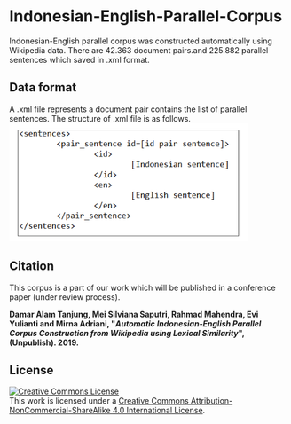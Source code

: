 # Indonesian-English-Parallel-Corpus

Indonesian-English parallel corpus was constructed automatically using Wikipedia data. There are 42.363 document pairs.and 225.882 parallel sentences which saved in .xml format. 

## Data format
A .xml file represents a document pair contains the list of parallel sentences. The structure of .xml file is as follows. 
![alt text](https://github.com/meisaputri21/Indonesian-English-Parallel-Corpus/blob/master/pair_sentences_format.PNG)

## Citation
This corpus is a part of our work which will be published in a conference paper (under review process).

**Damar Alam Tanjung, Mei Silviana Saputri, Rahmad Mahendra, Evi Yulianti and Mirna Adriani, "*Automatic Indonesian-English Parallel Corpus Construction from Wikipedia using Lexical Similarity*", (Unpublish). 2019.**

## License
<a rel="license" href="http://creativecommons.org/licenses/by-nc-sa/4.0/"><img alt="Creative Commons License" style="border-width:0" src="https://i.creativecommons.org/l/by-nc-sa/4.0/88x31.png" /></a><br />This work is licensed under a <a rel="license" href="http://creativecommons.org/licenses/by-nc-sa/4.0/">Creative Commons Attribution-NonCommercial-ShareAlike 4.0 International License</a>.



